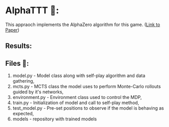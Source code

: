 # AlphaTTT 🧠: 
This appraoch implements the AlphaZero algorithm for this game. ([Link to Paper](https://arxiv.org/abs/1712.01815))

## Results:

## Files 📁:
1. model.py - Model class along with self-play algorithm and data gathering,
2. mcts.py - MCTS class the model uses to perform Monte-Carlo rollouts guided by it's networks,
3. environment.py - Environment class used to control the MDP,
4. train.py - Initialization of model and call to self-play method,
5. test_model.py - Pre-set positions to observe if the model is behaving as expected,
6. models - repository with trained models
